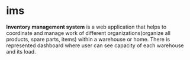 # ims

**Inventory management system** is a web application that helps to coordinate and manage work of different organizations(organize all products, spare parts, items) within a warehouse or home. There is represented dashboard where user can see capacity of each warehouse and its load.
